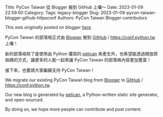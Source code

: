 Title: PyCon Taiwan 從 Blogger 搬到 GitHub 上囉～
Date: 2023-01-09 22:59:00
Category:
Tags: legacy-blogger
Slug: 2023-01-09-pycon-taiwan-blogger-github-httpsconf
Authors: PyCon Taiwan Blogger contributors

*This was originally posted on blogger [here](https://pycontw.blogspot.com/2023/01/pycon-taiwan-blogger-github-httpsconf.html)*.

<!--more-->

PyCon Taiwan 的部落格正式由 [Blogger](https://pycontw.blogspot.com/) 搬到 [GitHub](https://conf.python.tw/) / <https://conf.python.tw> 上囉！  

新的部落格除了是使用由 Python 攥寫的 [pelican](https://getpelican.com/) 來產生外，也希望能透過開放原始碼的方式，讓更多的人能一起來讓 PyCon Taiwan 的部落格內容更加豐富！  

接下來，也要請大家繼續支持 PyCon Taiwan！


We migrate our existing PyCon Taiwan blog from [Blogger](https://pycontw.blogspot.com/) to [GitHub](https://conf.python.tw/) / <https://conf.python.tw>.  

Our new blog is generated by [pelican](https://getpelican.com/), a Python-written static site generator, and open-sourced.  

By doing so, we hope more people can contribute and post content.
